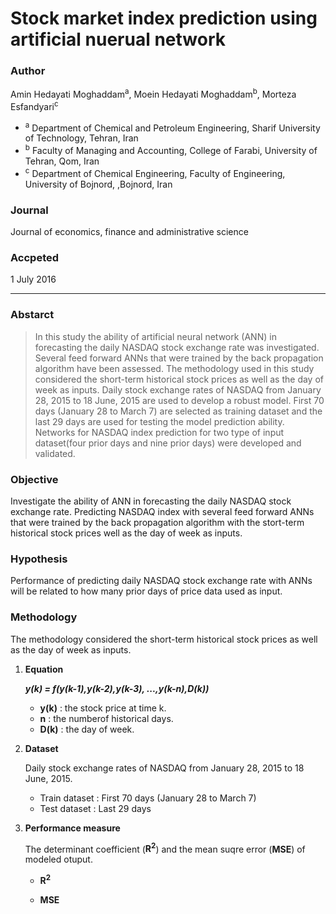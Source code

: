 # Stock market index prediction using artificial nuerual network  
### Author
Amin Hedayati Moghaddam<sup>a</sup>, Moein Hedayati Moghaddam<sup>b</sup>, Morteza Esfandyari<sup>c</sup>  
- <sup>a</sup> Department of Chemical and Petroleum Engineering, Sharif University of Technology, Tehran, Iran
- <sup>b</sup> Faculty of Managing and Accounting, College of Farabi, University of Tehran, Qom, Iran
- <sup>c</sup> Department of Chemical Engineering, Faculty of Engineering, University of Bojnord, ,Bojnord, Iran  

### Journal
Journal of economics, finance and administrative science  
### Accpeted
1 July 2016  

---

### Abstarct
> In this study the ability of artificial neural network (ANN) in forecasting the daily NASDAQ stock exchange
rate was investigated. Several feed forward ANNs that were trained by the back propagation algorithm
have been assessed. The methodology used in this study considered the short-term historical stock prices
as well as the day of week as inputs. Daily stock exchange rates of NASDAQ from January 28, 2015 to
18 June, 2015 are used to develop a robust model. First 70 days (January 28 to March 7) are selected as
training dataset and the last 29 days are used for testing the model prediction ability. 
Networks for NASDAQ index prediction for two type of input dataset(four prior days and nine prior days) were developed
and validated.  

### Objective
Investigate the ability of ANN in forecasting the daily NASDAQ stock exchange rate.
Predicting NASDAQ index with several feed forward ANNs that were trained by the back propagation algorithm 
with the stort-term historical stock prices well as the day of week as inputs.  

### Hypothesis
Performance of predicting daily NASDAQ stock exchange rate with ANNs 
will be related to how many prior days of price data used as input.

### Methodology
The methodology considered the short-term historical stock prices as well as the day of week as inputs.  

1. **Equation**  

    **_y(k) = f(y(k-1),y(k-2),y(k-3), ...,y(k-n),D(k))_**   
    - **y(k)** : the stock price at time k.
    - **n** : the numberof historical days.
    - **D(k)** : the day of week.

2. **Dataset**  

    Daily stock exchange rates of NASDAQ from January 28, 2015 to 18 June, 2015.  
    - Train dataset : First 70 days (January 28 to March 7)
    - Test dataset : Last 29 days  
    
3. **Performance measure**  

    The determinant coefficient (**R<sup>2</sup>**) and the mean suqre error (**MSE**) of modeled otuput.  
    - **R<sup>2</sup>**
        
    - **MSE**
        
    










